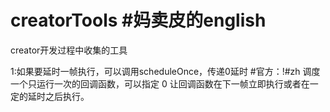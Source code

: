 # creatorTools #妈卖皮的english
creator开发过程中收集的工具

1:如果要延时一帧执行，可以调用scheduleOnce，传递0延时
#官方：!#zh 调度一个只运行一次的回调函数，可以指定 0 让回调函数在下一帧立即执行或者在一定的延时之后执行。
